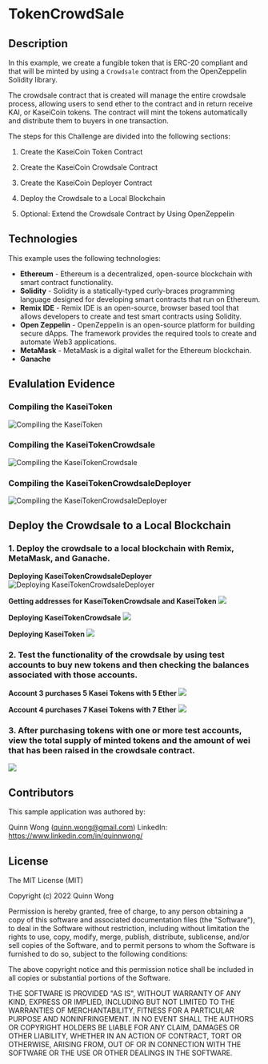 # TokenCrowdSale

## Description

In this example, we create a fungible token that is ERC-20 compliant and that will be minted by using a `Crowdsale` contract from the OpenZeppelin Solidity library.

The crowdsale contract that is created will manage the entire crowdsale process, allowing users to send ether to the contract and in return receive KAI, or KaseiCoin tokens. The contract will mint the tokens automatically and distribute them to buyers in one transaction.

The steps for this Challenge are divided into the following sections:

1. Create the KaseiCoin Token Contract

2. Create the KaseiCoin Crowdsale Contract

3. Create the KaseiCoin Deployer Contract

4. Deploy the Crowdsale to a Local Blockchain

5. Optional: Extend the Crowdsale Contract by Using OpenZeppelin

## Technologies

This example uses the following technologies:

- **Ethereum** - Ethereum is a decentralized, open-source blockchain with smart contract functionality.
- **Solidity** - Solidity is a statically-typed curly-braces programming language designed for developing smart contracts that run on Ethereum.
- **Remix IDE** - Remix IDE is an open-source, browser based tool that allows developers to create and test smart contracts using Solidity.
- **Open Zeppelin** - OpenZeppelin is an open-source platform for building secure dApps. The framework provides the required tools to create and automate Web3 applications.
- **MetaMask** - MetaMask is a digital wallet for the Ethereum blockchain.
- **Ganache**

## Evalulation Evidence

### Compiling the KaseiToken

![Compiling the KaseiToken](./images/KaseiCoin_compiled.jpg)

### Compiling the KaseiTokenCrowdsale

![Compiling the KaseiTokenCrowdsale](./images/KaseiCoinCrowdsale_compiled.jpg)

### Compiling the KaseiTokenCrowdsaleDeployer

![Compiling the KaseiTokenCrowdsaleDeployer](./images/KaseiCoinCrowdsaleDeployer_compiled.jpg)

## Deploy the Crowdsale to a Local Blockchain

### 1. Deploy the crowdsale to a local blockchain with Remix, MetaMask, and Ganache.

**Deploying KaseiTokenCrowdsaleDeployer**
![Deploying KaseiTokenCrowdsaleDeployer](./images/1_Remix_deploy_KaseiTokenCrowdsaleDeployer.jpg)

**Getting addresses for KaseiTokenCrowdsale and KaseiToken**
![](./images/1_Remix_deploy_KaseiTokenCrowdsaleDeployer_addresses.jpg)

**Deploying KaseiTokenCrowdsale**
![](./images/1_Remix_deploy_KaseiTokenCrowdsale.jpg)

**Deploying KaseiToken**
![](./images/1_Remix_deploy_KaseiToken.jpg)

### 2. Test the functionality of the crowdsale by using test accounts to buy new tokens and then checking the balances associated with those accounts.

**Account 3 purchases 5 Kasei Tokens with 5 Ether**
![](./images/2_Remix_buy_KaseiTokenCrowdsale_Account3_buys_5_ether.jpg)

**Account 4 purchases 7 Kasei Tokens with 7 Ether**
![](./images/2_Remix_buy_KaseiTokenCrowdsale_Account4_buys_7_ether.jpg)

### 3. After purchasing tokens with one or more test accounts, view the total supply of minted tokens and the amount of wei that has been raised in the crowdsale contract.

![](./images/2_Ganache_buy_KaseiTokenCrowdsale_Accounts.jpg)

## Contributors

This sample application was authored by:

Quinn Wong (quinn.wong@gmail.com)
LinkedIn: https://www.linkedin.com/in/quinnwong/

## License

The MIT License (MIT)

Copyright (c) 2022 Quinn Wong

Permission is hereby granted, free of charge, to any person obtaining a copy of this software and associated documentation files (the "Software"), to deal in the Software without restriction, including without limitation the rights to use, copy, modify, merge, publish, distribute, sublicense, and/or sell copies of the Software, and to permit persons to whom the Software is furnished to do so, subject to the following conditions:

The above copyright notice and this permission notice shall be included in all copies or substantial portions of the Software.

THE SOFTWARE IS PROVIDED "AS IS", WITHOUT WARRANTY OF ANY KIND, EXPRESS OR IMPLIED, INCLUDING BUT NOT LIMITED TO THE WARRANTIES OF MERCHANTABILITY, FITNESS FOR A PARTICULAR PURPOSE AND NONINFRINGEMENT. IN NO EVENT SHALL THE AUTHORS OR COPYRIGHT HOLDERS BE LIABLE FOR ANY CLAIM, DAMAGES OR OTHER LIABILITY, WHETHER IN AN ACTION OF CONTRACT, TORT OR OTHERWISE, ARISING FROM, OUT OF OR IN CONNECTION WITH THE SOFTWARE OR THE USE OR OTHER DEALINGS IN THE SOFTWARE.
